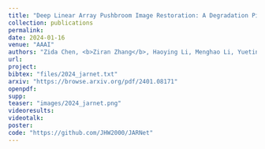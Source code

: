 ```yaml
---
title: "Deep Linear Array Pushbroom Image Restoration: A Degradation Pipeline and Jitter-Aware Restoration Network"
collection: publications
permalink: 
date: 2024-01-16
venue: "AAAI"
authors: "Zida Chen, <b>Ziran Zhang</b>, Haoying Li, Menghao Li, Yueting Chen, Qi Li, Huajun Feng, Zhihai Xu, Shiqi Chen"
url: 
project: 
bibtex: "files/2024_jarnet.txt"
arxiv: "https://browse.arxiv.org/pdf/2401.08171"
openpdf:
supp: 
teaser: "images/2024_jarnet.png"
videoresults: 
videotalk: 
poster: 
code: "https://github.com/JHW2000/JARNet"
---
```

